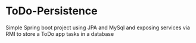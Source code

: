 # ToDo-Persistence
Simple Spring boot project using JPA and MySql and exposing services via RMI to store a ToDo app tasks in a database
